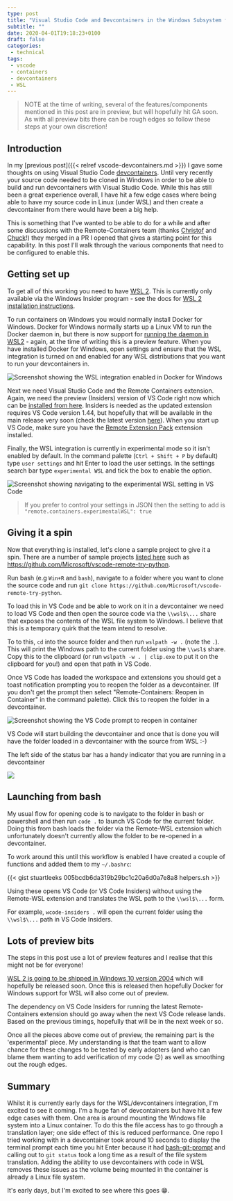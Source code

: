 ```yaml
---
type: post
title: "Visual Studio Code and Devcontainers in the Windows Subsystem for Linux (WSL)"
subtitle: ""
date: 2020-04-01T19:18:23+0100
draft: false
categories:
 - technical
tags:
 - vscode
 - containers
 - devcontainers
 - WSL
---
```


> NOTE at the time of writing, several of the features/components mentioned in this post are in preview, but will hopefully hit GA soon. As with all preview bits there can be rough edges so follow these steps at your own discretion!

## Introduction

In my [previous post]({{< relref vscode-devcontainers.md >}}) I gave some thoughts on using Visual Studio Code [devcontainers](https://code.visualstudio.com/docs/remote/containers). Until very recently your source code needed to be cloned in Windows in order to be able to build and run devcontainers with Visual Studio Code. While this has still been a great experience overall, I have hit a few edge cases where being able to have my source code in Linux (under WSL) and then create a devcontainer from there would have been a big help.

This is something that I've wanted to be able to do for a while and after some discussions with the Remote-Containers team (thanks [Christof](https://twitter.com/christof_marti) and [Chuck](https://twitter.com/Chuxel)!) they merged in a PR I opened that gives a starting point for this capability. In this post I'll walk through the various components that need to be configured to enable this.

## Getting set up

To get all of this working you need to have [WSL 2](https://docs.microsoft.com/en-us/windows/wsl/wsl2-index). This is currently only available via the Windows Insider program - see the docs for [WSL 2 installation instructions](https://docs.microsoft.com/en-us/windows/wsl/wsl2-install).

To run containers on Windows you would normally install Docker for Windows. Docker for Windows normally starts up a Linux VM to run the Docker daemon in, but there is now support for [running the daemon in WSL2](https://docs.docker.com/docker-for-windows/wsl-tech-preview/) - again, at the time of writing this is a preview feature. When you have installed Docker for Windows, open settings and ensure that the WSL integration is turned on and enabled for any WSL distributions that you want to run your devcontainers in.

![Screenshot showing the WSL integration enabled in Docker for Windows](docker-for-windows-wsl-integration.png)

Next we need Visual Studio Code and the Remote Containers extension. Again, we need the preview (Insiders) version of VS Code right now which can be [installed from here](https://code.visualstudio.com/insiders/).  Insiders is needed as the updated extension requires VS Code version 1.44, but hopefully that will be available in the main release very soon (check the latest version [here](https://code.visualstudio.com/updates)). When you start up VS Code, make sure you have the [Remote Extension Pack](https://marketplace.visualstudio.com/items?itemName=ms-vscode-remote.vscode-remote-extensionpack) extension installed.

Finally, the WSL integration is currently in experimental mode so it isn't enabled by default. In the command palette (`Ctrl + Shift + P` by default) type `user settings` and hit Enter to load the user settings. In the settings search bar type `experimental WSL` and tick the box to enable the option.

![Screenshot showing navigating to the experimental WSL setting in VS Code](vscode-experimental-wsl.png)

> If you prefer to control your settings in JSON then the setting to add is `"remote.containers.experimentalWSL": true`

## Giving it a spin

Now that everything is installed, let's clone a sample project to give it a spin. There are a number of sample projects [listed here](https://code.visualstudio.com/docs/remote/containers#_quick-start-try-a-dev-container) such as <https://github.com/Microsoft/vscode-remote-try-python>.

Run bash (e.g `Win+R` and `bash`), navigate to a folder where you want to clone the source code and run `git clone https://github.com/Microsoft/vscode-remote-try-python`.

To load this in VS Code and be able to work on it in a devcontainer we need to load VS Code and then open the source code via the `\\wsl$\...` share that exposes the contents of the WSL file system to Windows. I believe that this is a temporary quirk that the team intend to resolve.

To to this, `cd` into the source folder and then run `wslpath -w .` (note the `.`). This will print the Windows path to the current folder using the `\\wsl$` share. Copy this to the clipboard (or run `wslpath -w . | clip.exe` to put it on the clipboard for you!) and open that path in VS Code.

Once VS Code has loaded the workspace and extensions you should get a toast notification prompting you to reopen the folder as a devcontainer. (If you don't get the prompt then select "Remote-Containers: Reopen in Container" in the command palette). Click this to reopen the folder in a devcontainer.

![Screenshot showing the VS Code prompt to reopen in container](vscode-reopen-in-container.png)

VS Code will start building the devcontainer and once that is done you will have the folder loaded in a devcontainer with the source from WSL :-)

The left side of the status bar has a handy indicator that you are running in a devcontainer

![](vscode-status-bar.png)


## Launching from bash

My usual flow for opening code is to navigate to the folder in bash or powershell and then run `code .` to launch VS Code for the current folder. Doing this from bash loads the folder via the Remote-WSL extension which unfortunately doesn't currently allow the folder to be re-opened in a devcontainer.

To work around this until this workflow is enabled I have created a couple of functions and added them to my `~/.bashrc`:

{{< gist stuartleeks 005bcdb6da319b29bc1c20a6d0a7e8a8 helpers.sh >}}

Using these opens VS Code (or VS Code Insiders) without using the Remote-WSL extension and translates the WSL path to the `\\wsl$\...` form.

For example, `wcode-insiders .` will open the current folder using the `\\wsl$\...` path in VS Code Insiders.

## Lots of preview bits

The steps in this post use a lot of preview features and I realise that this might not be for everyone!

[WSL 2 is going to be shipped in Windows 10 version 2004](https://devblogs.microsoft.com/commandline/wsl2-will-be-generally-available-in-windows-10-version-2004/) which will hopefully be released soon. Once this is released then hopefully Docker for Windows support for WSL will also come out of preview.

The dependency on VS Code Insiders for running the latest Remote-Containers extension should go away when the next VS Code release lands. Based on the previous timings, hopefully that will be in the next week or so.

Once all the pieces above come out of preview, the remaining part is the 'experimental' piece. My understanding is that the team want to allow chance for these changes to be tested by early adopters (and who can blame them wanting to add verification of my code 😉) as well as smoothing out the rough edges.

## Summary

Whilst it is currently early days for the WSL/devcontainers integration, I'm excited to see it coming. I'm a huge fan of devcontainers but have hit a few edge cases with them. One area is around mounting the Windows file system into a Linux container. To do this the file access has to go through a translation layer; one side effect of this is reduced performance. One repo I tried working with in a devcontainer took around 10 seconds to display the terminal prompt each time you hit Enter because it had [bash-git-prompt](https://github.com/magicmonty/bash-git-prompt) and calling out to `git status` took a long time as a result of the file system translation. Adding the ability to use devcontainers with code in WSL removes these issues as the volume being mounted in the container is already a Linux file system.

It's early days, but I'm excited to see where this goes 😁.
